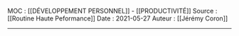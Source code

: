 MOC : [[DÉVELOPPEMENT PERSONNEL]] - [[PRODUCTIVITÉ]]
Source : [[Routine Haute Peformance]]
Date : 2021-05-27
Auteur : [[Jérémy Coron]]
***